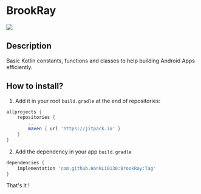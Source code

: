 # BrookRay

[![](https://jitpack.io/v/HankLi0130/BrookRay.svg)](https://jitpack.io/#HankLi0130/BrookRay)

## Description

Basic Kotlin constants, functions and classes to help building Android Apps efficiently.

## How to install?

1. Add it in your root `build.gradle` at the end of repositories:

``` gradle
allprojects {
    repositories {
        ...
        maven { url 'https://jitpack.io' }
	}
}
```

2. Add the dependency in your app `build.gradle`

``` gradle
dependencies {
    implementation 'com.github.HankLi0130:BrookRay:Tag'
}
```

That's it !